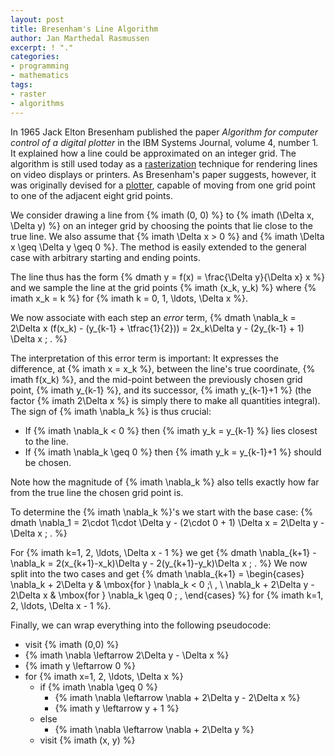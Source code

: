 ```yaml
---
layout: post
title: Bresenham's Line Algorithm
author: Jan Marthedal Rasmussen
excerpt: ! "."
categories:
- programming
- mathematics
tags:
- raster
- algorithms
---
```

In 1965 Jack Elton Bresenham published the paper *Algorithm for computer control of a digital
plotter* in the IBM Systems Journal, volume&nbsp;4, number&nbsp;1. It explained how a line could be
approximated on an integer grid. The algorithm is still used today as a
[rasterization](http://en.wikipedia.org/wiki/Rasterisation) technique for rendering lines on video
displays or printers. As Bresenham's paper suggests, however, it was originally devised for a
[plotter](http://en.wikipedia.org/wiki/Plotter), capable of moving from one grid point to one of
the adjacent eight grid points.

We consider drawing a line from {% imath (0, 0) %} to {% imath (\Delta x, \Delta y) %} on an
integer grid by choosing the points that lie close to the true line. We also assume that
{% imath \Delta x > 0 %} and {% imath \Delta x \geq \Delta y \geq 0 %}. The method is easily
extended to the general case with arbitrary starting and ending points.

The line thus has the form
{% dmath y = f(x) = \frac{\Delta y}{\Delta x} x %}
and we sample the line at the grid points {% imath (x_k, y_k) %} where {% imath x_k = k %} for
{% imath k = 0, 1, \ldots, \Delta x %}.

We now associate with each step an *error* term,
{% dmath \nabla_k = 2\Delta x (f(x_k) - (y_{k-1} + \tfrac{1}{2})) = 2x_k\Delta y - (2y_{k-1} + 1) \Delta x \; . %}

The interpretation of this error term is important: It expresses the difference, at
{% imath x = x_k %}, between the line's true coordinate, {% imath f(x_k) %}, and the mid-point
between the previously chosen grid point, {% imath y_{k-1} %}, and its successor,
{% imath y_{k-1}+1 %} (the factor {% imath 2\Delta x %} is simply there to make all quantities
integral). The sign of {% imath \nabla_k %} is thus crucial:

 * If {% imath \nabla_k < 0 %} then {% imath y_k = y_{k-1} %} lies closest to the line.
 * If {% imath \nabla_k \geq 0 %} then {% imath y_k = y_{k-1}+1 %} should be chosen.

Note how the magnitude of {% imath \nabla_k %} also tells exactly how far from the true line the
chosen grid point is.

To determine the {% imath \nabla_k %}'s we start with the base case:
{% dmath \nabla_1 = 2\cdot 1\cdot \Delta y - (2\cdot 0 + 1) \Delta x = 2\Delta y - \Delta x \; . %}

For {% imath k=1, 2, \ldots, \Delta x - 1 %} we get
{% dmath \nabla_{k+1} - \nabla_k = 2(x_{k+1}-x_k)\Delta y - 2(y_{k+1}-y_k)\Delta x \; . %} 
We now split into the two cases and get
{% dmath \nabla_{k+1} = \begin{cases} \nabla_k + 2\Delta y & \mbox{for } \nabla_k < 0 ;\ , \\ \nabla_k + 2\Delta y - 2\Delta x & \mbox{for } \nabla_k \geq 0 \; , \end{cases} %}
for {% imath k=1, 2, \ldots, \Delta x - 1 %}.

Finally, we can wrap everything into the following pseudocode:

 * visit {% imath (0,0) %}
 * {% imath \nabla \leftarrow 2\Delta y - \Delta x %}
 * {% imath y \leftarrow 0 %}
 * for {% imath x=1, 2, \ldots, \Delta x %}
    * if {% imath \nabla \geq 0 %}
        * {% imath \nabla \leftarrow \nabla + 2\Delta y - 2\Delta x %}
        * {% imath y \leftarrow y + 1 %}
    * else
        * {% imath \nabla \leftarrow \nabla + 2\Delta y %}
    * visit {% imath (x, y) %}

